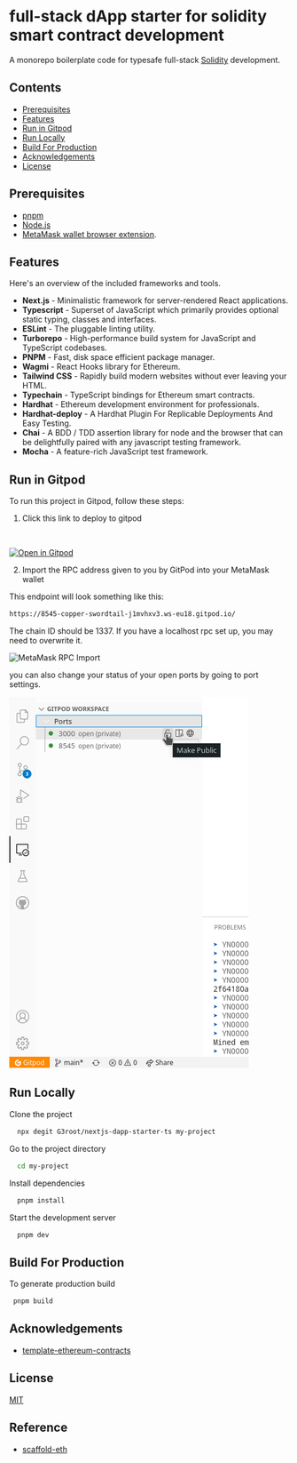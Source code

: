 # full-stack dApp starter for solidity smart contract development

A monorepo boilerplate code for typesafe full-stack [Solidity](https://soliditylang.org/) development.

## Contents
  - [Prerequisites](#prerequisites)
  - [Features](#features)
  - [Run in Gitpod](#run-in-gitpod)
  - [Run Locally](#run-locally)
  - [Build For Production](#build-for-production)
  - [Acknowledgements](#acknowledgements)
  - [License](#license)

## Prerequisites

- [pnpm](https://pnpm.io/)
- [Node.js](https://nodejs.org/en/download/)
- [MetaMask wallet browser extension](https://metamask.io/download.html).

## Features

Here's an overview of the included frameworks and tools.

- **Next.js** - Minimalistic framework for server-rendered React applications.
- **Typescript** - Superset of JavaScript which primarily provides optional static typing, classes and interfaces.
- **ESLint** - The pluggable linting utility.
- **Turborepo** - High-performance build system for JavaScript and TypeScript codebases.
- **PNPM** - Fast, disk space efficient package manager.
- **Wagmi** - React Hooks library for Ethereum.
- **Tailwind CSS** - Rapidly build modern websites without ever leaving your HTML.
- **Typechain** - TypeScript bindings for Ethereum smart contracts.
- **Hardhat** - Ethereum development environment for professionals.
- **Hardhat-deploy** - A Hardhat Plugin For Replicable Deployments And Easy Testing.
- **Chai** - A  BDD / TDD assertion library for node and the browser that can be delightfully paired with any javascript testing framework.
- **Mocha** - A feature-rich JavaScript test framework.

## Run in Gitpod
To run this project in Gitpod, follow these steps:
<br/>
1. Click this link to deploy to gitpod
<br/>

[![Open in Gitpod](https://gitpod.io/button/open-in-gitpod.svg)](https://gitpod.io/#github.com/G3root/nextjs-dapp-starter-ts)

2. Import the RPC address given to you by GitPod into your MetaMask wallet

This endpoint will look something like this:

```bash
https://8545-copper-swordtail-j1mvhxv3.ws-eu18.gitpod.io/
```

The chain ID should be 1337. If you have a localhost rpc set up, you may need to overwrite it.
<br/>

![MetaMask RPC Import](wallet.png)

you can also change your status of your open ports by going to port settings.
<br/>

![port settings](gitpod-port.png)

## Run Locally

Clone the project

```bash
  npx degit G3root/nextjs-dapp-starter-ts my-project
```

Go to the project directory

```bash
  cd my-project
```

Install dependencies

```bash
  pnpm install
```

Start the development server

```bash
  pnpm dev
```

## Build For Production

To generate production build

```bash
 pnpm build
```
## Acknowledgements

- [template-ethereum-contracts](https://github.com/wighawag/template-ethereum-contracts)

## License

[MIT](https://choosealicense.com/licenses/mit/)


## Reference

- [scaffold-eth](https://github.com/austintgriffith/scaffold-eth.git)
